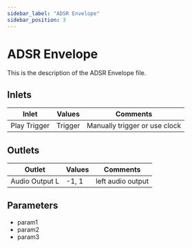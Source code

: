 ```yaml
---
sidebar_label: "ADSR Envelope"
sidebar_position: 3
---
```


# ADSR Envelope

This is the description of the ADSR Envelope file.

## Inlets

| Inlet | Values | Comments |  
| --- | --- | --- |
| Play Trigger | Trigger | Manually trigger or use clock |

## Outlets

| Outlet | Values | Comments |  
| --- | --- | --- |
| Audio Output L | -1, 1 | left audio output |

## Parameters

- param1
- param2
- param3